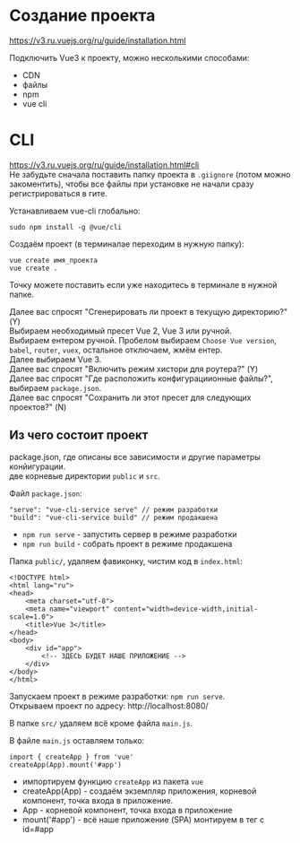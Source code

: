 # Создание проекта
https://v3.ru.vuejs.org/ru/guide/installation.html

Подключить Vue3 к проекту, можно несколькими способами:
- CDN
- файлы
- npm
- vue cli

# CLI
https://v3.ru.vuejs.org/ru/guide/installation.html#cli  
Не забудьте сначала поставить папку проекта в `.giignore` (потом можно закоментить), чтобы все файлы при установке не начали сразу регистрироваться в гите.

Устанавливаем vue-cli глобально:

    sudo npm install -g @vue/cli

Создаём проект (в терминалае переходим в нужную папку):

    vue create имя_проекта
    vue create .

Точку можете поставить если уже находитесь в терминале в нужной папке.

Далее вас спросят "Сгенерировать ли проект в текущую директорию?" (Y)  
Выбираем необходимый пресет Vue 2, Vue 3 или ручной.  
Выбираем ентером ручной.
Пробелом выбираем `Choose Vue version`, `babel`, `router`, `vuex`, остальное отключаем, жмём ентер.  
Далее выбираем Vue 3.  
Далее вас спросят "Включить режим хистори для роутера?" (Y)  
Далее вас спросят "Где расположить конфигурациионные файлы?", выбираем `package.json`.  
Далее вас спросят "Сохранить ли этот пресет для следующих проектов?" (N)  

## Из чего состоит проект
package.json, где описаны все зависимости и другие параметры конйигурации.  
две корневые директории `public` и `src`.

Файл `package.json`:

    "serve": "vue-cli-service serve" // режим разработки
    "build": "vue-cli-service build" // режим продакшена

- `npm run serve` - запустить сервер в режиме разработки
- `npm run build` - собрать проект в режиме продакшена

Папка `public/`, удаляем фавиконку, чистим код в `index.html`:

    <!DOCTYPE html>
    <html lang="ru">
    <head>
        <meta charset="utf-8">
        <meta name="viewport" content="width=device-width,initial-scale=1.0">
        <title>Vue 3</title>
    </head>
    <body>
        <div id="app">
            <!-- ЗДЕСЬ БУДЕТ НАШЕ ПРИЛОЖЕНИЕ -->
        </div>
    </body>
    </html>

Запускаем проект в режиме разработки: `npm run serve`.  
Открываем проект по адресу: http://localhost:8080/

В папке `src/` удаляем всё кроме файла `main.js`.

В файле `main.js` оставляем только:

    import { createApp } from 'vue'
    createApp(App).mount('#app')

- импортируем функцию `createApp` из пакета `vue`
- createApp(App) - создаём экземпляр приложения, корневой компонент, точка входа в приложение.
- App - корневой компонент, точка входа в приложение
- mount('#app') - всё наше приложение (SPA) монтируем в тег с id=#app

